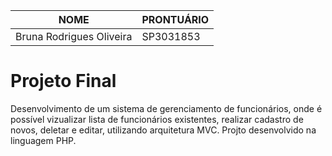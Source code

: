 <table>
   <thead>
      <th>NOME</th>
      <th>PRONTUÁRIO</th>
   </thead>
   <tbody>
      <tr>
        <td>Bruna Rodrigues Oliveira</td>
        <td>SP3031853</td>
      </tr>
   </tbody>
 </table>
 
 <h1>Projeto Final</h1>
 <p>Desenvolvimento de um sistema de gerenciamento de funcionários, onde é possível vizualizar lista de funcionários existentes, realizar cadastro de novos, deletar e editar, utilizando arquitetura MVC. Projto desenvolvido na linguagem PHP.</p>
